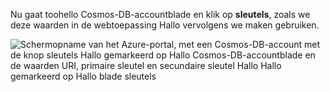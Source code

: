   Nu gaat toohello Cosmos-DB-accountblade en klik op **sleutels**, zoals we deze waarden in de webtoepassing Hallo vervolgens we maken gebruiken.

![Schermopname van het Azure-portal, met een Cosmos-DB-account met de knop sleutels Hallo gemarkeerd op Hallo Cosmos-DB-accountblade en de waarden URI, primaire sleutel en secundaire sleutel Hallo Hallo gemarkeerd op Hallo blade sleutels](./media/cosmos-db-keys/keys.png)


